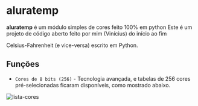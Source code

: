 # aluratemp

**aluratemp** é um módulo simples de cores feito 100% em python
Este é um projeto de código aberto feito por mim (Vinícius) do início ao fim

Celsius-Fahrenheit (e vice-versa) escrito em Python.

## Funções

* `Cores de 8 bits (256)` - Tecnologia avançada, e tabelas de 256 cores pré-selecionadas ficaram disponíveis, como mostrado abaixo.
<img src="https://i.ibb.co/vxcfqXH/lista-cores.png" alt="lista-cores" border="0">
